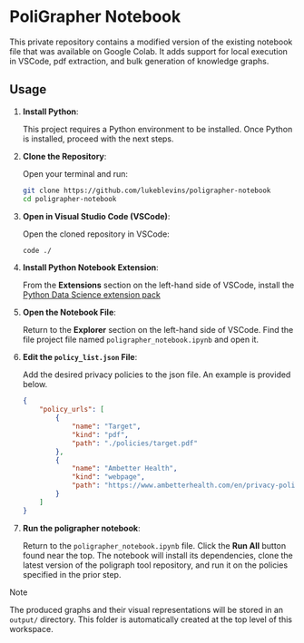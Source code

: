 # PoliGrapher Notebook

This private repository contains a modified version of the existing notebook file that was available on Google Colab. It adds support for local execution in VSCode, pdf extraction, and bulk generation of knowledge graphs.

## Usage

1. **Install Python**: 
    
    This project requires a Python environment to be installed. Once Python is installed, proceed with the next steps.

2. **Clone the Repository**:  
   
   Open your terminal and run:
   ```sh
   git clone https://github.com/lukeblevins/poligrapher-notebook
   cd poligrapher-notebook
   ```

3. **Open in Visual Studio Code (VSCode)**:

    Open the cloned repository in VSCode:
    ```sh
    code ./
    ```

4. **Install Python Notebook Extension**:

    From the **Extensions** section on the left-hand side of VSCode, install the [Python Data Science extension pack](https://marketplace.visualstudio.com/items?itemName=ms-toolsai.python-ds-extension-pack)

5. **Open the Notebook File**:

    Return to the **Explorer** section on the left-hand side of VSCode. Find the file project file named `poligrapher_notebook.ipynb` and open it.

6. **Edit the `policy_list.json` File**:

    Add the desired privacy policies to the json file. An example is provided below.

    ```json
    {
        "policy_urls": [
            {
                "name": "Target",
                "kind": "pdf",
                "path": "./policies/target.pdf"
            },
            {
                "name": "Ambetter Health",
                "kind": "webpage",
                "path": "https://www.ambetterhealth.com/en/privacy-policy/"
            }
        ]
    }
    ```

7. **Run the poligrapher notebook**:

    Return to the `poligrapher_notebook.ipynb` file. Click the **Run All** button found near the top. The notebook will install its dependencies, clone the latest version of the poligraph tool repository, and run it on the policies specified in the prior step.

> [!NOTE]
> The produced graphs and their visual representations will be stored in an `output/` directory. This folder is automatically created at the top level of this workspace.